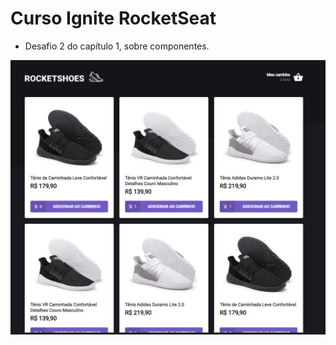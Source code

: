 # Curso Ignite RocketSeat

- Desafio 2 do capítulo 1, sobre componentes.

![Imagem do projeto](https://github.com/anaelj/ignite-chapter2-desafio1/blob/master/principal.png?raw=true "Title")
